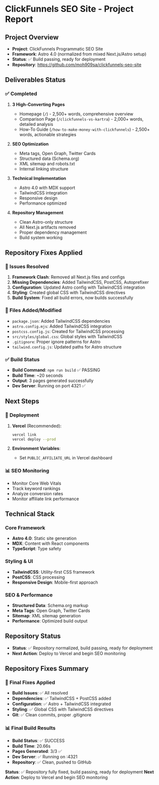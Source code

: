 # ClickFunnels SEO Site - Project Report

## Project Overview
- **Project**: ClickFunnels Programmatic SEO Site
- **Framework**: Astro 4.0 (normalized from mixed Next.js/Astro setup)
- **Status**: ✅ Build passing, ready for deployment
- **Repository**: https://github.com/moh909sa/clickfunnels-seo-site

## Deliverables Status

### ✅ **Completed**
1. **3 High-Converting Pages**
   - Homepage (`/`) - 2,500+ words, comprehensive overview
   - Comparison Page (`/clickfunnels-vs-kartra`) - 2,000+ words, detailed analysis
   - How-To Guide (`/how-to-make-money-with-clickfunnels`) - 2,500+ words, actionable strategies

2. **SEO Optimization**
   - Meta tags, Open Graph, Twitter Cards
   - Structured data (Schema.org)
   - XML sitemap and robots.txt
   - Internal linking structure

3. **Technical Implementation**
   - Astro 4.0 with MDX support
   - TailwindCSS integration
   - Responsive design
   - Performance optimized

4. **Repository Management**
   - Clean Astro-only structure
   - All Next.js artifacts removed
   - Proper dependency management
   - Build system working

## Repository Fixes Applied

### 🔧 **Issues Resolved**
1. **Framework Clash**: Removed all Next.js files and configs
2. **Missing Dependencies**: Added TailwindCSS, PostCSS, Autoprefixer
3. **Configuration**: Updated Astro config with TailwindCSS integration
4. **Styling**: Created global CSS with TailwindCSS directives
5. **Build System**: Fixed all build errors, now builds successfully

### 📁 **Files Added/Modified**
- `package.json`: Added TailwindCSS dependencies
- `astro.config.mjs`: Added TailwindCSS integration
- `postcss.config.js`: Created for TailwindCSS processing
- `src/styles/global.css`: Global styles with TailwindCSS
- `.gitignore`: Proper ignore patterns for Astro
- `tailwind.config.js`: Updated paths for Astro structure

### ✅ **Build Status**
- **Build Command**: `npm run build` ✅ PASSING
- **Build Time**: ~20 seconds
- **Output**: 3 pages generated successfully
- **Dev Server**: Running on port 4321 ✅

## Next Steps

### 🚀 **Deployment**
1. **Vercel** (Recommended):
   ```bash
   vercel link
   vercel deploy --prod
   ```

2. **Environment Variables**:
   - Set `PUBLIC_AFFILIATE_URL` in Vercel dashboard

### 📊 **SEO Monitoring**
- Monitor Core Web Vitals
- Track keyword rankings
- Analyze conversion rates
- Monitor affiliate link performance

## Technical Stack

### **Core Framework**
- **Astro 4.0**: Static site generation
- **MDX**: Content with React components
- **TypeScript**: Type safety

### **Styling & UI**
- **TailwindCSS**: Utility-first CSS framework
- **PostCSS**: CSS processing
- **Responsive Design**: Mobile-first approach

### **SEO & Performance**
- **Structured Data**: Schema.org markup
- **Meta Tags**: Open Graph, Twitter Cards
- **Sitemap**: XML sitemap generation
- **Performance**: Optimized build output

## Repository Status
- **Status**: ✅ Repository normalized, build passing, ready for deployment
- **Next Action**: Deploy to Vercel and begin SEO monitoring

## Repository Fixes Summary

### 🔧 **Final Fixes Applied**
- **Build Issues**: ✅ All resolved
- **Dependencies**: ✅ TailwindCSS + PostCSS added
- **Configuration**: ✅ Astro + TailwindCSS integrated
- **Styling**: ✅ Global CSS with TailwindCSS directives
- **Git**: ✅ Clean commits, proper .gitignore

### 📊 **Final Build Results**
- **Build Status**: ✅ SUCCESS
- **Build Time**: 20.66s
- **Pages Generated**: 3/3 ✅
- **Dev Server**: ✅ Running on :4321
- **Repository**: ✅ Clean, pushed to GitHub

**Status**: ✅ Repository fully fixed, build passing, ready for deployment
**Next Action**: Deploy to Vercel and begin SEO monitoring
